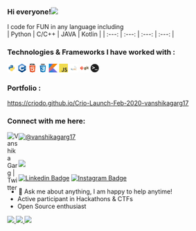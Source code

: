 ### Hi everyone!<img src="https://github.com/TheDudeThatCode/TheDudeThatCode/blob/master/Assets/Hi.gif" width="22px">

I code for FUN in any language including   
| Python | C/C++ | JAVA | Kotlin |
 | :---: | :---: | :---: | :---: | 
 

### Technologies & Frameworks I have worked with : 

<code><img height="20" src="https://raw.githubusercontent.com/github/explore/80688e429a7d4ef2fca1e82350fe8e3517d3494d/topics/python/python.png"></code>
<code><img height="20" src="https://raw.githubusercontent.com/github/explore/80688e429a7d4ef2fca1e82350fe8e3517d3494d/topics/cpp/cpp.png"></code>
<code><img height="20" src="https://raw.githubusercontent.com/github/explore/80688e429a7d4ef2fca1e82350fe8e3517d3494d/topics/html/html.png"></code>
<code><img height="20" src="https://raw.githubusercontent.com/github/explore/5c058a388828bb5fde0bcafd4bc867b5bb3f26f3/topics/css/css.png"></code>
<code><img height="20" src="https://raw.githubusercontent.com/github/explore/80688e429a7d4ef2fca1e82350fe8e3517d3494d/topics/kotlin/kotlin.png"></code>
<code><img height="20" src="https://raw.githubusercontent.com/github/explore/80688e429a7d4ef2fca1e82350fe8e3517d3494d/topics/javascript/javascript.png"></code>
<code><img height="20" src="https://raw.githubusercontent.com/github/explore/80688e429a7d4ef2fca1e82350fe8e3517d3494d/topics/mysql/mysql.png"></code>
<code><img height="20" src="https://raw.githubusercontent.com/github/explore/80688e429a7d4ef2fca1e82350fe8e3517d3494d/topics/git/git.png"></code>
<code><img height="20" src="https://raw.githubusercontent.com/github/explore/80688e429a7d4ef2fca1e82350fe8e3517d3494d/topics/terminal/terminal.png"></code>


### Portfolio : 
https://criodo.github.io/Crio-Launch-Feb-2020-vanshikagarg17



### Connect with me here:  

 <a href="https://twitter.com/vanshika_garg17?lang=en">
    <img align="left" alt="Vanshika Garg | Twitter" width="26px" src="https://github.com/TheDudeThatCode/TheDudeThatCode/blob/master/Assets/Twitter.svg" />
</a> 


<a href="https://medium.com/@vanshikagarg17" target="blank"><img align="center" src="https://cdn.jsdelivr.net/npm/simple-icons@3.0.1/icons/medium.svg" alt="@vanshikagarg17" height="30" width="30" /></a>

<br>

[<img src="https://img.icons8.com/color/48/000000/linkedin.png" width="3.5%"/>](https://www.linkedin.com/in/vanshika-garg-9297a3188/) 

[![Linkedin Badge](https://img.shields.io/badge/-Vanshika%20Garg-blue?style=social&logo=Linkedin&logoColor=blue&link=https://www.linkedin.com/in/vanshika-garg-9297a3188/)](https://www.linkedin.com/in/vanshika-garg-9297a3188/) 
[![Instagram Badge](https://img.shields.io/badge/vanshikaaaaa_-blue?style=social&logo=Instagram&link=https://instagram.com/vanshikaaaaa_?igshid=k8l41dsudxvo)](https://instagram.com/vanshikaaaaa_?igshid=k8l41dsudxvo) 



- 💬 Ask me about anything, I am happy to help anytime!
- Active participant in Hackathons & CTFs
- Open Source enthusiast

<a href=https://github.com/TesseractCoding>
   <img src=https://img.shields.io/badge/TesseractCoding-Contributor-brightgreen>
</a>
<a href=https://github.com/codeforcauseorg>
   <img src=https://img.shields.io/badge/CodeforCause-Contributor-blue>
</a>
<a href=https://github.com/girlscriptindia>
   <img src=https://img.shields.io/badge/GirlScriptFoundation-Contributor-orange>
</a>

